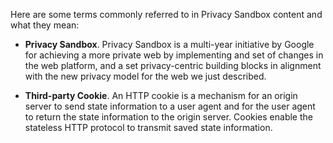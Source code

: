 Here are some terms commonly referred to in Privacy Sandbox content and what they mean:

<!-- Please keep this alphabetical. -->

- **Privacy Sandbox**. Privacy Sandbox is a multi-year initiative by Google for achieving a more private web by implementing and set of changes in the web platform, and a set privacy-centric building blocks in alignment with the new privacy model for the web we just described.

- **Third-party Cookie**. An HTTP cookie is a mechanism for an origin server to send state information to a user agent and for the user agent to return the state information to the origin server. Cookies enable the stateless HTTP protocol to transmit saved state information.

